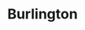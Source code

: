 ---
title: "Burlington"
url: /jacksonville/burlington-saint-augustine-road/
shop: department store
---